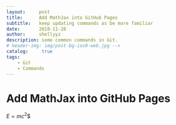 ```yaml
---
layout:     post
title:      Add MathJax into GitHub Pages
subtitle:   keep updating commands as be more familiar
date:       2018-11-28
author:     shellyyz
description: some common commands in Git.
# header-img: img/post-bg-ios9-web.jpg -->
catalog: 	 true
tags:
    - Git
    - Commands
---
```


# Add MathJax into GitHub Pages
$E = m c^2$$
